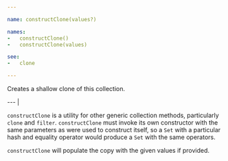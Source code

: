```yaml
---

name: constructClone(values?)

names:
-   constructClone()
-   constructClone(values)

see:
-   clone

---
```


Creates a shallow clone of this collection.

--- |

`constructClone` is a utility for other generic collection methods, particularly
`clone` and `filter`.
`constructClone` must invoke its own constructor with the same parameters as
were used to construct itself, so a `Set` with a particular hash and
equality operator would produce a `Set` with the same operators.

`constructClone` will populate the copy with the given values if provided.

